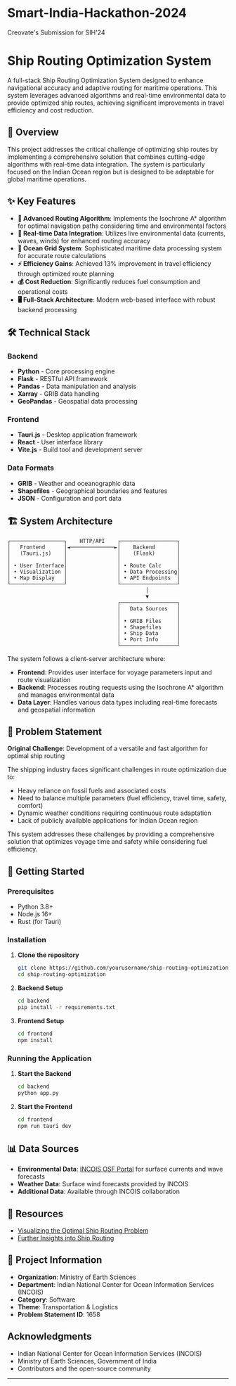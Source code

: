 # Smart-India-Hackathon-2024
Creovate's Submission for SIH'24 


# Ship Routing Optimization System

A full-stack Ship Routing Optimization System designed to enhance navigational accuracy and adaptive routing for maritime operations. This system leverages advanced algorithms and real-time environmental data to provide optimized ship routes, achieving significant improvements in travel efficiency and cost reduction.

## 🚢 Overview

This project addresses the critical challenge of optimizing ship routes by implementing a comprehensive solution that combines cutting-edge algorithms with real-time data integration. The system is particularly focused on the Indian Ocean region but is designed to be adaptable for global maritime operations.

## ✨ Key Features

- **🧭 Advanced Routing Algorithm**: Implements the Isochrone A* algorithm for optimal navigation paths considering time and environmental factors
- **📡 Real-time Data Integration**: Utilizes live environmental data (currents, waves, winds) for enhanced routing accuracy
- **🌊 Ocean Grid System**: Sophisticated maritime data processing system for accurate route calculations  
- **⚡ Efficiency Gains**: Achieved 13% improvement in travel efficiency through optimized route planning
- **💰 Cost Reduction**: Significantly reduces fuel consumption and operational costs
- **🖥️ Full-Stack Architecture**: Modern web-based interface with robust backend processing

## 🛠️ Technical Stack

### Backend
- **Python** - Core processing engine
- **Flask** - RESTful API framework
- **Pandas** - Data manipulation and analysis
- **Xarray** - GRIB data handling
- **GeoPandas** - Geospatial data processing

### Frontend
- **Tauri.js** - Desktop application framework
- **React** - User interface library
- **Vite.js** - Build tool and development server

### Data Formats
- **GRIB** - Weather and oceanographic data
- **Shapefiles** - Geographical boundaries and features
- **JSON** - Configuration and port data

## 🏗️ System Architecture

```
┌─────────────────┐    HTTP/API    ┌──────────────────┐
│   Frontend      │◄──────────────►│    Backend       │
│   (Tauri.js)    │                │    (Flask)       │
│                 │                │                  │
│ • User Interface│                │ • Route Calc     │
│ • Visualization │                │ • Data Processing│
│ • Map Display   │                │ • API Endpoints  │
└─────────────────┘                └──────────────────┘
                                            │
                                            ▼
                                   ┌──────────────────┐
                                   │   Data Sources   │
                                   │                  │
                                   │ • GRIB Files     │
                                   │ • Shapefiles     │
                                   │ • Ship Data      │
                                   │ • Port Info      │
                                   └──────────────────┘
```

The system follows a client-server architecture where:

- **Frontend**: Provides user interface for voyage parameters input and route visualization
- **Backend**: Processes routing requests using the Isochrone A* algorithm and manages environmental data
- **Data Layer**: Handles various data types including real-time forecasts and geospatial information

## 🎯 Problem Statement

**Original Challenge**: Development of a versatile and fast algorithm for optimal ship routing

The shipping industry faces significant challenges in route optimization due to:
- Heavy reliance on fossil fuels and associated costs
- Need to balance multiple parameters (fuel efficiency, travel time, safety, comfort)
- Dynamic weather conditions requiring continuous route adaptation
- Lack of publicly available applications for Indian Ocean region

This system addresses these challenges by providing a comprehensive solution that optimizes voyage time and safety while considering fuel efficiency.

## 🚀 Getting Started

### Prerequisites

- Python 3.8+
- Node.js 16+
- Rust (for Tauri)

### Installation

1. **Clone the repository**
   ```bash
   git clone https://github.com/yourusername/ship-routing-optimization.git
   cd ship-routing-optimization
   ```

2. **Backend Setup**
   ```bash
   cd backend
   pip install -r requirements.txt
   ```

3. **Frontend Setup**
   ```bash
   cd frontend
   npm install
   ```

### Running the Application

1. **Start the Backend**
   ```bash
   cd backend
   python app.py
   ```

2. **Start the Frontend**
   ```bash
   cd frontend
   npm run tauri dev
   ```

## 📊 Data Sources

- **Environmental Data**: [INCOIS OSF Portal](https://incois.gov.in/portal/osf/osf.jsp) for surface currents and wave forecasts
- **Weather Data**: Surface wind forecasts provided by INCOIS
- **Additional Data**: Available through INCOIS collaboration

## 🎥 Resources

- [Visualizing the Optimal Ship Routing Problem](https://www.youtube.com/watch?v=ct9v-mQgYqE)
- [Further Insights into Ship Routing](https://www.youtube.com/watch?v=wCTdHRTWtNI)

## 🏢 Project Information

- **Organization**: Ministry of Earth Sciences
- **Department**: Indian National Center for Ocean Information Services (INCOIS)
- **Category**: Software
- **Theme**: Transportation & Logistics
- **Problem Statement ID**: 1658


## Acknowledgments

- Indian National Center for Ocean Information Services (INCOIS)
- Ministry of Earth Sciences, Government of India
- Contributors and the open-source community

---
